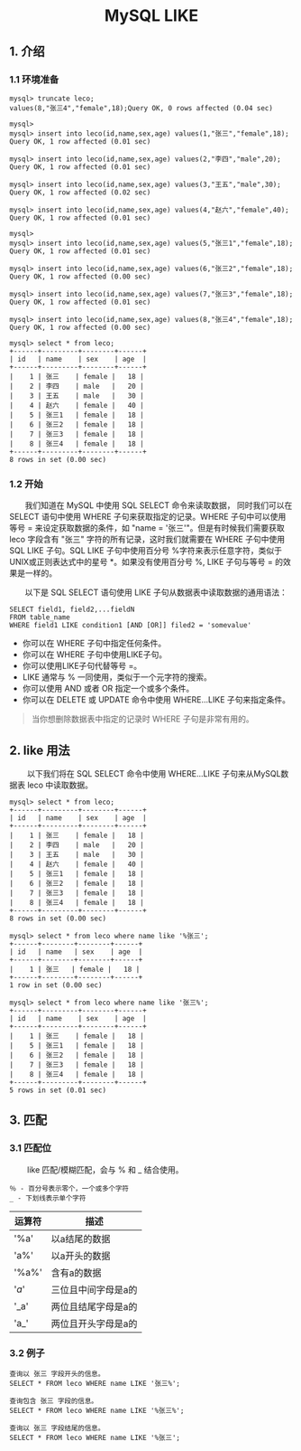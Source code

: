 <center><h1> MySQL LIKE </h1></center>

## 1. 介绍
### 1.1 环境准备

```
mysql> truncate leco;
values(8,"张三4","female",18);Query OK, 0 rows affected (0.04 sec)

mysql>
mysql> insert into leco(id,name,sex,age) values(1,"张三","female",18);
Query OK, 1 row affected (0.01 sec)

mysql> insert into leco(id,name,sex,age) values(2,"李四","male",20);
Query OK, 1 row affected (0.01 sec)

mysql> insert into leco(id,name,sex,age) values(3,"王五","male",30);
Query OK, 1 row affected (0.02 sec)

mysql> insert into leco(id,name,sex,age) values(4,"赵六","female",40);
Query OK, 1 row affected (0.01 sec)

mysql>
mysql> insert into leco(id,name,sex,age) values(5,"张三1","female",18);
Query OK, 1 row affected (0.01 sec)

mysql> insert into leco(id,name,sex,age) values(6,"张三2","female",18);
Query OK, 1 row affected (0.00 sec)

mysql> insert into leco(id,name,sex,age) values(7,"张三3","female",18);
Query OK, 1 row affected (0.01 sec)

mysql> insert into leco(id,name,sex,age) values(8,"张三4","female",18);
Query OK, 1 row affected (0.00 sec)

mysql> select * from leco;
+------+---------+--------+------+
| id   | name    | sex    | age  |
+------+---------+--------+------+
|    1 | 张三    | female |   18 |
|    2 | 李四    | male   |   20 |
|    3 | 王五    | male   |   30 |
|    4 | 赵六    | female |   40 |
|    5 | 张三1   | female |   18 |
|    6 | 张三2   | female |   18 |
|    7 | 张三3   | female |   18 |
|    8 | 张三4   | female |   18 |
+------+---------+--------+------+
8 rows in set (0.00 sec)
```


### 1.2 开始
&#160; &#160; &#160; &#160;我们知道在 MySQL 中使用 SQL SELECT 命令来读取数据， 同时我们可以在 SELECT 语句中使用 WHERE 子句来获取指定的记录。WHERE 子句中可以使用等号 = 来设定获取数据的条件，如 "name = '张三'"。但是有时候我们需要获取 leco 字段含有 "张三" 字符的所有记录，这时我们就需要在 WHERE 子句中使用 SQL LIKE 子句。SQL LIKE 子句中使用百分号 %字符来表示任意字符，类似于UNIX或正则表达式中的星号 *。如果没有使用百分号 %, LIKE 子句与等号 = 的效果是一样的。

&#160; &#160; &#160; &#160;以下是 SQL SELECT 语句使用 LIKE 子句从数据表中读取数据的通用语法：

```
SELECT field1, field2,...fieldN 
FROM table_name
WHERE field1 LIKE condition1 [AND [OR]] filed2 = 'somevalue'
```

- 你可以在 WHERE 子句中指定任何条件。
- 你可以在 WHERE 子句中使用LIKE子句。
- 你可以使用LIKE子句代替等号 =。
- LIKE 通常与 % 一同使用，类似于一个元字符的搜索。
- 你可以使用 AND 或者 OR 指定一个或多个条件。
- 你可以在 DELETE 或 UPDATE 命令中使用 WHERE...LIKE 子句来指定条件。

> 当你想删除数据表中指定的记录时 WHERE 子句是非常有用的。



## 2. like 用法

&#160; &#160; &#160; &#160; 以下我们将在 SQL SELECT 命令中使用 WHERE...LIKE 子句来从MySQL数据表 leco 中读取数据。

```
mysql> select * from leco;
+------+---------+--------+------+
| id   | name    | sex    | age  |
+------+---------+--------+------+
|    1 | 张三    | female |   18 |
|    2 | 李四    | male   |   20 |
|    3 | 王五    | male   |   30 |
|    4 | 赵六    | female |   40 |
|    5 | 张三1   | female |   18 |
|    6 | 张三2   | female |   18 |
|    7 | 张三3   | female |   18 |
|    8 | 张三4   | female |   18 |
+------+---------+--------+------+
8 rows in set (0.00 sec)

mysql> select * from leco where name like '%张三';
+------+--------+--------+------+
| id   | name   | sex    | age  |
+------+--------+--------+------+
|    1 | 张三   | female |   18 |
+------+--------+--------+------+
1 row in set (0.00 sec)

mysql> select * from leco where name like '张三%';
+------+---------+--------+------+
| id   | name    | sex    | age  |
+------+---------+--------+------+
|    1 | 张三    | female |   18 |
|    5 | 张三1   | female |   18 |
|    6 | 张三2   | female |   18 |
|    7 | 张三3   | female |   18 |
|    8 | 张三4   | female |   18 |
+------+---------+--------+------+
5 rows in set (0.01 sec)

```

## 3. 匹配
### 3.1 匹配位
&#160; &#160; &#160; &#160; like 匹配/模糊匹配，会与 % 和 _ 结合使用。

```
％ - 百分号表示零个，一个或多个字符
_ - 下划线表示单个字符
```


运算符 | 描述
---|---
'%a'  |   以a结尾的数据
'a%'  |   以a开头的数据
'%a%' |   含有a的数据
'_a_' |   三位且中间字母是a的
'_a'  |   两位且结尾字母是a的
'a_'  |   两位且开头字母是a的

### 3.2 例子

```
查询以 张三 字段开头的信息。
SELECT * FROM leco WHERE name LIKE '张三%';

查询包含 张三 字段的信息。
SELECT * FROM leco WHERE name LIKE '%张三%';

查询以 张三 字段结尾的信息。
SELECT * FROM leco WHERE name LIKE '%张三';
```

